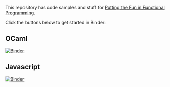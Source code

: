 This repository has code samples and stuff for [Putting the Fun in Functional
Programming](https://cposc.org/sessions/putting-fun-functional-programming/).

Click the buttons below to get started in Binder:

## OCaml

[![Binder](https://mybinder.org/badge_logo.svg)](https://mybinder.org/v2/gh/edmcman/cposc-fun/master?filepath=notebooks%2F1-ocaml.ipynb)

## Javascript

[![Binder](https://mybinder.org/badge_logo.svg)](https://mybinder.org/v2/gh/edmcman/cposc-fun/jsenv?urlpath=git-pull%3Frepo%3Dhttps%253A%252F%252Fgithub.com%252Fedmcman%252Fcposc-fun%26urlpath%3Dtree%252Fcposc-fun%252Fnotebooks%252F2-js.ipynb%26branch%3Dmaster)